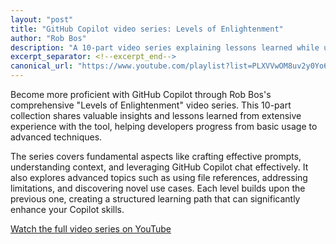 ```yaml
---
layout: "post"
title: "GitHub Copilot video series: Levels of Enlightenment"
author: "Rob Bos"
description: "A 10-part video series explaining lessons learned while using GitHub Copilot over the past year."
excerpt_separator: <!--excerpt_end-->
canonical_url: "https://www.youtube.com/playlist?list=PLXVVwOM8uv2y0Yo6H8qu9giWWWlZLzu8K"
---
```


Become more proficient with GitHub Copilot through Rob Bos's comprehensive "Levels of Enlightenment" video series. This 10-part collection shares valuable insights and lessons learned from extensive experience with the tool, helping developers progress from basic usage to advanced techniques.<!--excerpt_end-->

The series covers fundamental aspects like crafting effective prompts, understanding context, and leveraging GitHub Copilot chat effectively. It also explores advanced topics such as using file references, addressing limitations, and discovering novel use cases. Each level builds upon the previous one, creating a structured learning path that can significantly enhance your Copilot skills.

[Watch the full video series on YouTube](https://www.youtube.com/playlist?list=PLXVVwOM8uv2y0Yo6H8qu9giWWWlZLzu8K)
